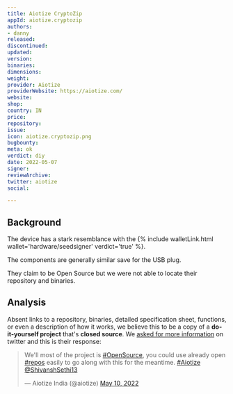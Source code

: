 ```yaml
---
title: Aiotize CryptoZip
appId: aiotize.cryptozip
authors:
- danny
released: 
discontinued: 
updated: 
version: 
binaries: 
dimensions: 
weight: 
provider: Aiotize
providerWebsite: https://aiotize.com/
website: 
shop: 
country: IN
price: 
repository: 
issue: 
icon: aiotize.cryptozip.png
bugbounty: 
meta: ok
verdict: diy
date: 2022-05-07
signer: 
reviewArchive: 
twitter: aiotize
social: 

---
```


## Background 

The device has a stark resemblance with the {% include walletLink.html wallet='hardware/seedsigner' verdict='true' %}. 

The components are generally similar save for the USB plug. 

They claim to be Open Source but we were not able to locate their repository and binaries. 

## Analysis 

Absent links to a repository, binaries, detailed specification sheet, functions, or even a description of how it works, we believe this to be a copy of a **do-it-yourself project** that's **closed source**. We [asked for more information](https://twitter.com/BitcoinWalletz/status/1522780050822950913) on twitter and this is their response: 

<blockquote class="twitter-tweet"><p lang="en" dir="ltr">We&#39;ll most of the project is <a href="https://twitter.com/hashtag/OpenSource?src=hash&amp;ref_src=twsrc%5Etfw">#OpenSource</a>, you could use already open <a href="https://twitter.com/hashtag/repos?src=hash&amp;ref_src=twsrc%5Etfw">#repos</a> easily to go along with this for the meantime. <a href="https://twitter.com/hashtag/Aiotize?src=hash&amp;ref_src=twsrc%5Etfw">#Aiotize</a> <a href="https://twitter.com/ShivanshSethi13?ref_src=twsrc%5Etfw">@ShivanshSethi13</a></p>&mdash; Aiotize India (@aiotize) <a href="https://twitter.com/aiotize/status/1524171721288257536?ref_src=twsrc%5Etfw">May 10, 2022</a></blockquote> <script async src="https://platform.twitter.com/widgets.js" charset="utf-8"></script> 